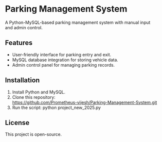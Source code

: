 # Parking Management System  
A Python-MySQL-based parking management system with manual input and admin control.

## Features  
- User-friendly interface for parking entry and exit.  
- MySQL database integration for storing vehicle data.  
- Admin control panel for managing parking records.  

## Installation  
1. Install Python and MySQL.  
2. Clone this repository:  
https://github.com/Prometheus-vijesh/Parking-Management-System.git
3. Run the script:  python project_new_2025.py

## License  
This project is open-source.
